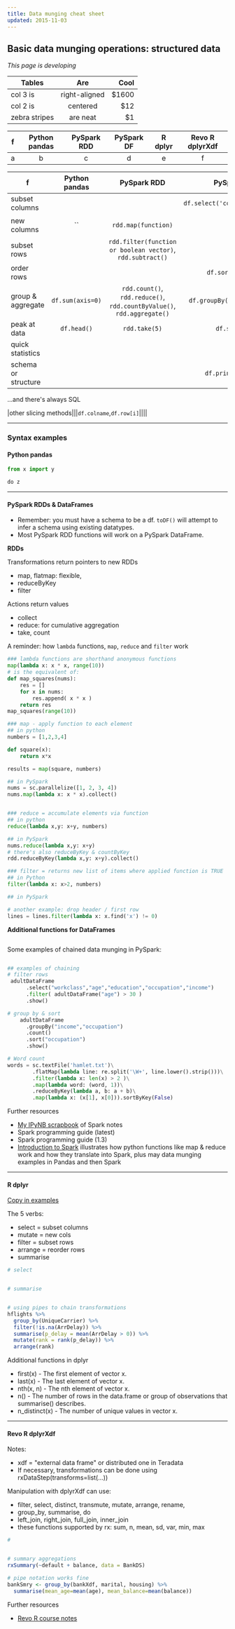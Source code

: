 ```yaml
---
title: Data munging cheat sheet
updated: 2015-11-03
---
```


## Basic data munging operations: structured data

_This page is developing_


| Tables        | Are           | Cool  |
| ------------- |:-------------:| -----:|
| col 3 is      | right-aligned | $1600 |
| col 2 is      | centered      |   $12 |
| zebra stripes | are neat      |    $1 |



| f | Python pandas | PySpark RDD | PySpark DF | R dplyr | Revo R dplyrXdf |
| -- |:-------------:|:-----------:|:----------:|:-------:|:---------------:|
| a | b | c | d | e | f |



| f | Python pandas | PySpark RDD | PySpark DF | R dplyr | Revo R dplyrXdf |
| - |:-----------:|:-----------:|:----------:|:-------:|:--------------:|
|subset columns|||`df.select('col1','col2',...)`|`select(df, col1, col2, ...)`||
|new columns|``|`rdd.map(function)`||`mutate(df, col1=col2+col3, col4=col5^2,...)`||
|subset rows||`rdd.filter(function or boolean vector)`, `rdd.subtract()`||`filter`||
|order rows|||`df.sort('col1')`|`arrange`||
|group & aggregate|`df.sum(axis=0)`|`rdd.count()`, `rdd.reduce()`, `rdd.countByValue()`, `rdd.aggregate()`|`df.groupBy('col1','col2')`|`group_by(df, var1, var2,...) %>% summarise(col=func(var3), col2=func(var4),...)`|`rxSummary(formula,df)` <br> or <br> `group_by() %>% summarise()` |
|peak at data|`df.head()`|`rdd.take(5)`|`df.show(5)`|||
|quick statistics||||`summary()`|`rxGetVarInfo()`|
|schema or structure|||`df.printSchema()`||||
...and there's always SQL


|other slicing methods|||`df.colname`,`df.row[i]`||||


---

### Syntax examples

#### Python pandas

```python
from x import y

do z
```

---

#### PySpark RDDs & DataFrames

* Remember: you must have a schema to be a df. `toDF()` will attempt to infer a schema using existing datatypes.
* Most PySpark RDD functions will work on a PySpark DataFrame.

__RDDs__

Transformations return pointers to new RDDs

* map, flatmap: flexible,
* reduceByKey
* filter

Actions return values

* collect
* reduce: for cumulative aggregation
* take, count


A reminder: how `lambda` functions, `map`, `reduce` and `filter` work

```python
### lambda functions are shorthand anonymous functions
map(lambda x: x * x, range(10))
# is the equivalent of:
def map_squares(nums):
    res = []
    for x in nums:
        res.append( x * x )
    return res
map_squares(range(10))

### map - apply function to each element
## in python
numbers = [1,2,3,4]

def square(x):
    return x*x

results = map(square, numbers)

## in PySpark
nums = sc.parallelize([1, 2, 3, 4])
nums.map(lambda x: x * x).collect()


### reduce = accumulate elements via function
## in python
reduce(lambda x,y: x+y, numbers)

## in PySpark
nums.reduce(lambda x,y: x+y)
# there's also reduceByKey & countByKey
rdd.reduceByKey(lambda x,y: x+y).collect()

### filter = returns new list of items where applied function is TRUE
## in Python
filter(lambda x: x>2, numbers)

## in PySpark

# another example: drop header / first row
lines = lines.filter(lambda x: x.find('x') != 0)


```


__Additional functions for DataFrames__

```python


```


Some examples of chained data munging in PySpark:

```python

## examples of chaining
# filter rows
 adultDataFrame
      .select("workclass","age","education","occupation","income")
      .filter( adultDataFrame("age") > 30 )
      .show()

# group by & sort
    adultDataFrame
      .groupBy("income","occupation")
      .count()
      .sort("occupation")
      .show()

# Word count
words = sc.textFile('hamlet.txt')\
        .flatMap(lambda line: re.split('\W+', line.lower().strip()))\
        .filter(lambda x: len(x) > 2 )\
        .map(lambda word: (word, 1))\
        .reduceByKey(lambda a, b: a + b)\
        .map(lambda x: (x[1], x[0])).sortByKey(False)

```

Further resources

* [My IPyNB scrapbook](https://github.com/standarderror/Jupyter-Notebooks/blob/master/PySpark%20syntax%20notes.ipynb) of Spark notes
* Spark programming guide (latest)
* Spark programming guide (1.3)
* [Introduction to Spark](http://researchcomputing.github.io/meetup_spring_2014/python/spark.html) illustrates how python functions like map & reduce work and how they translate into Spark, plus may data munging examples in Pandas and then Spark


---

#### R dplyr

[Copy in examples](https://gist.github.com/standarderror/f7c2ae19fdbbb01b59ff#file-r-code-library-r)

The 5 verbs:

* select = subset columns
* mutate = new cols
* filter = subset rows
* arrange = reorder rows
* summarise


```r
# select


# summarise


# using pipes to chain transformations
hflights %>%
  group_by(UniqueCarrier) %>%
  filter(!is.na(ArrDelay)) %>%
  summarise(p_delay = mean(ArrDelay > 0)) %>%
  mutate(rank = rank(p_delay)) %>%
  arrange(rank)


```

Additional functions in dplyr

* first(x) - The first element of vector x.
* last(x) - The last element of vector x.
* nth(x, n) - The nth element of vector x.
* n() - The number of rows in the data.frame or group of observations that summarise() describes.
* n_distinct(x) - The number of unique values in vector x.

---

#### Revo R dplyrXdf

Notes:

* xdf = "external data frame" or distributed one in Teradata
* If necessary, transformations can be done using rxDataStep(transforms=list(...))

Manipulation with dplyrXdf can use:

* filter, select, distinct, transmute, mutate, arrange, rename,
* group_by, summarise, do
* left_join, right_join, full_join, inner_join
* these functions supported by rx: sum, n, mean, sd, var, min, max


```r
#


# summary aggregations
rxSummary(~default + balance, data = BankDS)

# pipe notation works fine
bankSmry <- group_by(bankXdf, marital, housing) %>%
  summarise(mean_age=mean(age), mean_balance=mean(balance))

```


Further resources

* [Revo R course notes](https://gist.github.com/standarderror/f7c2ae19fdbbb01b59ff#file-revo-r-training-r)
